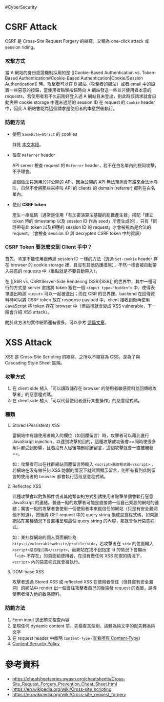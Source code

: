 #CyberSecurity 

# CSRF Attack

CSRF 是 Cross-Site Request Forgery 的縮寫，又稱為 one-click attack 或 session riding。

### 攻擊方式

當 A 網站的身份認證機制採用的是 [[Cookie-Based Authentication vs. Token-Based Authentication#Cookie-Based Authentication|Cookie/Session Authentication]] 時，攻擊者可以在 B 網站（攻擊者的網站）或者 email 中的設置一些惡意的按鈕，當使用者點擊按鈕時向 A 網站發送一些並非使用者本意的 requests，若使用者若不久前剛好登入過 A 網站且未登出，則此時該請求就會自動夾帶 cookie storage 中還未過期的 session ID 在 request 的 `Cookie` header 中，因此 A 網站會認為這個請求是使用者的本意然後執行。

### 防範方法

- 使用 `SameSite=Strict` 的 cookies

    詳見 [本文本段](</Web Development/Cookies/Cookies 的存取.md#SameSite>)。

- 檢查 `Referrer` header

    API server 檢查 request 的 `Referrer` header，若不在白名單內則視同攻擊，不予理會。

    這個做法只適用於非公開的 API，因為公開的 API 無法預測會有誰來合法地呼叫，自然不會將那些來呼叫 API 的 clients 的 domain (referrer) 都列在白名單內。

- 使用 **CSRF token**

    產生一串亂碼（通常是使用「有加密演算法基礎的亂數產生器」搭配「建立 token 時的 timestamp 以及 session ID 作為 seed」所產生成的），只有「同時帶有此 token 以及相應的 session ID 的 request」才會被視為是合法的 request。（會檢查 session ID 與 decrypted CSRF token 中的資訊）

### CSRF Token 要怎麼交到 Client 手中？

首先，肯定不能使用跟傳遞 session ID 一樣的方法（透過 `Set-cookie` header 存在 browser 的 cookie storage 裡，且沒有其他防護措施），不然一樣會被自動帶入惡意的 requests 中（重點就是不要自動帶入）。

在 [[SSR vs. CSR#Server-Side Rendering (SSR)|SSR]] 的世界中，其中一種可行的方式是 server 直接將 token 塞在一個 `<input type="hidden">` 中，使得表單送出時該 `<input>` 可以一起被送出；而在 CSR 的世界裡，backend 在回傳資料時可以將 CSRF token 放在 response payload 中，client 接收到後再使用 JavaScript 將 token 存在 browser 中（但這樣就會變成 XSS vulnerable，下一段會介紹 XSS attack）。

關於此方法的實作細節還有很多，可以參考 [這篇文章](https://cheatsheetseries.owasp.org/cheatsheets/Cross-Site_Request_Forgery_Prevention_Cheat_Sheet.html)。

# XSS Attack

XSS 是 Cross-Site Scripting 的縮寫，之所以不縮寫為 CSS，是為了與 Cascading Style Sheet 區隔。

### 攻擊方式

1. 在 client side 植入「可以讀取儲存在 browser 的使用者敏感資料並回傳給攻擊者」的惡意程式碼。
2. 在 client side 植入「可以代替使用者進行某些操作」的惡意程式碼。

### 種類

1. Stored (Persistent) XSS

    當網站中有讓使用者輸入的欄位（如回覆留言）時，攻擊者可以藉此進行 JavaScript injection，以達到攻擊的目的，這種攻擊成功後會==同時使很多用戶都受到影響，且若沒有人從後端刪除該留言，這個攻擊就會一直被觸發==。

    如：攻擊者可以在社群網站回覆留言時輸入 `<script>惡意程式碼</script>` ，若網站在沒有做任何 XSS 防禦的情況下就試圖顯示留言，則所有看到此則留言的使用者的 browser 都會執行這段惡意程式碼。

2. Reflected XSS

    此種攻擊會以釣魚郵件或者其他類似的方式引誘使用者點擊某個會執行惡意 JavaScript 的連結。普通一點的攻擊者可能是直接傳一個自己架設的網站的連結；厲害一點的攻擊者會使用一個使用者本來就信任的網站（只是有安全漏洞他不知道），然後將 GET request 中的 query string 換成惡意程式碼，如果該網站在某種情況下會直接呈現這個 query string 的內容，那就會執行惡意程式。

    如：某社群網站的個人頁面網址為 `https://vulnerablewebsite/profile/<id>`，若攻擊者在 `<id>` 的位置輸入 `<script>惡意程式碼</script>`，而網站在找不到指定 id 的情況下會顯示「`<id>` 不存在」的頁面給使用者，在沒有做任何 XSS 防禦的情況下， `<script>` 內的惡意程式就會被執行。

3. DOM-base XSS

    攻擊者透過 Stored XSS 或 reflected XSS 在使用者信任（但其實有安全漏洞）的網站中 render 出一個會往攻擊者自己的後端發 request 的表單，誘導使用者填入他的敏感資料。

### 防範方法

1. Form input 送出前先檢查內容
2. 呈現任何 dynamic content 前，先檢查其型別，該轉為純文字的就先轉為純文字
3. 在 request header 中敘明 `Content-Type` ([查看所有 Content-Type](https://www.iana.org/assignments/media-types/media-types.xhtml))
4. [Content Security Policy](https://developer.mozilla.org/en-US/docs/Web/HTTP/CSP)

# 參考資料

- <https://cheatsheetseries.owasp.org/cheatsheets/Cross-Site_Request_Forgery_Prevention_Cheat_Sheet.html>
- <https://en.wikipedia.org/wiki/Cross-site_scripting>
- <https://en.wikipedia.org/wiki/Cross-site_request_forgery>
